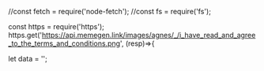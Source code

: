 //const fetch = require('node-fetch');
//const fs = require('fs');

const https = require('https');
https.get('https://api.memegen.link/images/agnes/_/i_have_read_and_agree_to_the_terms_and_conditions.png', (resp)=>{

let data = '';
